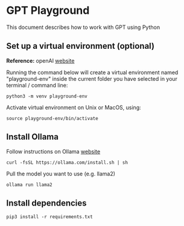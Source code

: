 # GPT Playground

This document describes how to work with GPT using Python

## Set up a virtual environment (optional)

**Reference:** openAI [website](https://platform.openai.com/docs/quickstart?context=python)

Running the command below will create a virtual environment named "playground-env" inside the current folder you have selected in your terminal / command line:
```
python3 -m venv playground-env
```

Activate virtual environment on Unix or MacOS, using:
```
source playground-env/bin/activate
```

## Install Ollama

Follow instructions on Ollama [website](https://ollama.com/download/linux)

```
curl -fsSL https://ollama.com/install.sh | sh
```

Pull the model you want to use (e.g. llama2)
```
ollama run llama2
```

## Install dependencies

```
pip3 install -r requirements.txt
```
